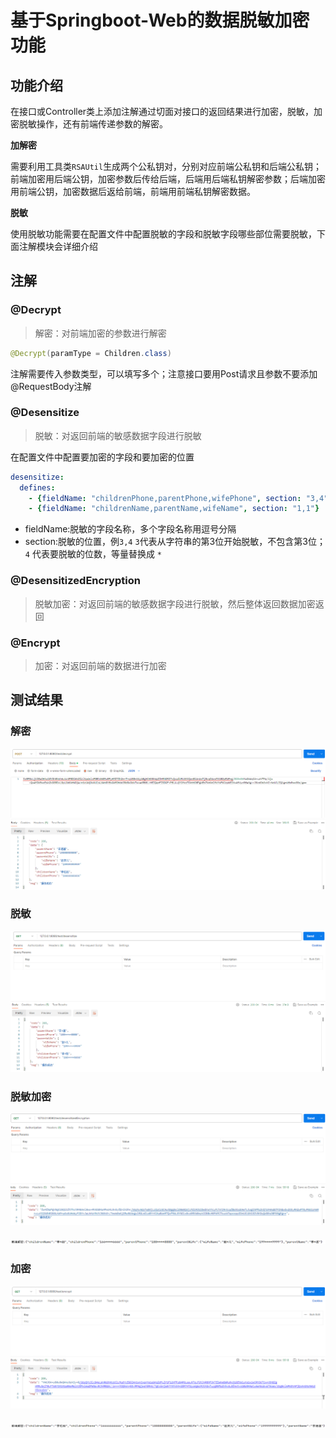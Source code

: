# 基于Springboot-Web的数据脱敏加密功能

## 功能介绍

在接口或Controller类上添加注解通过切面对接口的返回结果进行加密，脱敏，加密脱敏操作，还有前端传递参数的解密。

**加解密**

需要利用工具类`RSAUtil`生成两个公私钥对，分别对应前端公私钥和后端公私钥；前端加密用后端公钥，加密参数后传给后端，后端用后端私钥解密参数；后端加密用前端公钥，加密数据后返给前端，前端用前端私钥解密数据。

**脱敏**

使用脱敏功能需要在配置文件中配置脱敏的字段和脱敏字段哪些部位需要脱敏，下面注解模块会详细介绍

## 注解

### @Decrypt

> 解密：对前端加密的参数进行解密

```java
@Decrypt(paramType = Children.class)
```

注解需要传入参数类型，可以填写多个；注意接口要用Post请求且参数不要添加@RequestBody注解

### @Desensitize

> 脱敏：对返回前端的敏感数据字段进行脱敏

在配置文件中配置要加密的字段和要加密的位置

```yaml
desensitize:
  defines:
    - {fieldName: "childrenPhone,parentPhone,wifePhone", section: "3,4"}
    - {fieldName: "childrenName,parentName,wifeName", section: "1,1"}
```

* fieldName:脱敏的字段名称，多个字段名称用逗号分隔
* section:脱敏的位置，例`3,4` `3`代表从字符串的第3位开始脱敏，不包含第3位；`4` 代表要脱敏的位数，等量替换成 `*`

### @DesensitizedEncryption

> 脱敏加密：对返回前端的敏感数据字段进行脱敏，然后整体返回数据加密返回

### @Encrypt

> 加密：对返回前端的数据进行加密

## 测试结果

### 解密

![image-20231018152756864](https://github.com/Lost4ndFound/springboot-web-Desensitizedencryption/blob/main/img/image-20231018152756864.png)

### 脱敏

![image-20231018152857041](https://github.com/Lost4ndFound/springboot-web-Desensitizedencryption/blob/main/img/image-20231018152857041.png)

### 脱敏加密

![image-20231018153000014](https://github.com/Lost4ndFound/springboot-web-Desensitizedencryption/blob/main/img/image-20231018153000014.png)

![image-20231018153059389](https://github.com/Lost4ndFound/springboot-web-Desensitizedencryption/blob/main/img/image-20231018153059389.png)

### 加密

![image-20231018154412919](https://github.com/Lost4ndFound/springboot-web-Desensitizedencryption/blob/main/img/image-20231018154412919.png)

![image-20231018154428237](https://github.com/Lost4ndFound/springboot-web-Desensitizedencryption/blob/main/img/image-20231018154428237.png)

